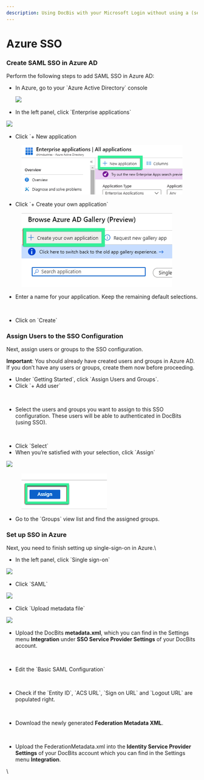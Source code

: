 ```yaml
---
description: Using DocBis with your Microsoft Login without using a (separate) password
---
```


# Azure SSO

### Create SAML SSO in Azure AD

Perform the following steps to add SAML SSO in Azure AD:

*   In Azure, go to your \`Azure Active Directory\` console

    ![](https://docbits.com/wp-content/uploads/2023/09/DocBits\_Azure\_1.png)



* In the left panel, click \`Enterprise applications\`

![](https://docbits.com/wp-content/uploads/2023/09/DocBits\_Azure\_2.png)



* Click \`+ New application

<figure><img src="../../../../../../.gitbook/assets/image (213).png" alt=""><figcaption></figcaption></figure>



* Click \`+ Create your own application\`

<div align="left">

<figure><img src="../../../../../../.gitbook/assets/image (215).png" alt=""><figcaption></figcaption></figure>

</div>

* Enter a name for your application. Keep the remaining default selections.

<figure><img src="https://docbits.com/wp-content/uploads/2023/09/DocBits_Azure_5.png" alt=""><figcaption></figcaption></figure>



* Click on \`Create\`

### Assign Users to the SSO Configuration

Next, assign users or groups to the SSO configuration.

**Important**: You should already have created users and groups in Azure AD. If you don’t have any users or groups, create them now before proceeding.

* Under \`Getting Started\`, click \`Assign Users and Groups\`.
* Click \`+ Add user\`

<figure><img src="https://docbits.com/wp-content/uploads/2023/09/DocBits_Azure_6.png" alt="" width="563"><figcaption></figcaption></figure>



* Select the users and groups you want to assign to this SSO configuration. These users will be able to authenticated in DocBits (using SSO).

<figure><img src="https://docbits.com/wp-content/uploads/2023/09/DocBits_Azure_7.png" alt=""><figcaption></figcaption></figure>

* Click \`Select\`
* When you’re satisfied with your selection, click \`Assign\`

![](https://docbits.com/wp-content/uploads/2023/09/DocBits\_Azure\_8.png)

<div align="left">

<figure><img src="../../../../../../.gitbook/assets/image (218).png" alt=""><figcaption></figcaption></figure>

</div>

* Go to the \`Groups\` view list and find the assigned groups.

### Set up SSO in Azure

Next, you need to finish setting up single-sign-on in Azure.\


* In the left panel, click \`Single sign-on\`

![](https://docbits.com/wp-content/uploads/2023/09/DocBits\_Azure\_10.png)

* Click \`SAML\`

![](https://docbits.com/wp-content/uploads/2023/09/DocBits\_Azure\_11.png)

* Click \`Upload metadata file\`

![](https://docbits.com/wp-content/uploads/2023/09/DocBits\_Azure\_12.png)

* Upload the DocBits **metadata.xml**, which you can find in the Settings menu **Integration** under **SSO Service Provider Settings** of your DocBits account.

<figure><img src="https://docbits.com/wp-content/uploads/2023/09/DocBits_Azure_Metadata-1024x216.png" alt=""><figcaption></figcaption></figure>

* Edit the \`Basic SAML Configuration\`

<figure><img src="https://docbits.com/wp-content/uploads/2023/09/DocBits_Azure_13.png" alt=""><figcaption></figcaption></figure>

* Check if the \`Entity ID\`, \`ACS URL\`, \`Sign on URL\` and \`Logout URL\` are populated right.

<figure><img src="https://docbits.com/wp-content/uploads/2023/09/DocBits_Azure_13.1.png" alt=""><figcaption></figcaption></figure>

* Download the newly generated **Federation Metadata XML**.

<figure><img src="https://docbits.com/wp-content/uploads/2023/09/DocBits_Azure_14.png" alt=""><figcaption></figcaption></figure>

* Upload the FederationMetadata.xml into the **Identity Service Provider Settings** of your DocBits account which you can find in the Settings menu **Integration**.

\


<figure><img src="https://docbits.com/wp-content/uploads/2023/09/DocBits_Azure_15-1024x204.png" alt=""><figcaption></figcaption></figure>
